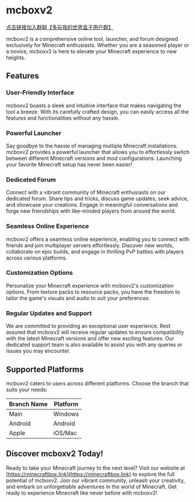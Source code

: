 # mcboxv2

[点击链接加入群聊【多玩我的世界盒子用户群】](http://qm.qq.com/cgi-bin/qm/qr?_wv=1027&k=AHFYh9Bhydt6wrgpg4yoI11oC30Cxn-8&authKey=Wdzu8O6nBsqcoMCbrrUfOry4UdX37voilrgGQe5WAwIvbKr7yCe7VRRqnr62VeH4&noverify=0&group_code=669314946)

mcboxv2 is a comprehensive online tool, launcher, and forum designed exclusively for Minecraft enthusiasts. Whether you are a seasoned player or a novice, mcboxv2 is here to elevate your Minecraft experience to new heights.

## Features

### User-Friendly Interface
mcboxv2 boasts a sleek and intuitive interface that makes navigating the tool a breeze. With its carefully crafted design, you can easily access all the features and functionalities without any hassle.

### Powerful Launcher
Say goodbye to the hassle of managing multiple Minecraft installations. mcboxv2 provides a powerful launcher that allows you to effortlessly switch between different Minecraft versions and mod configurations. Launching your favorite Minecraft setup has never been easier!

### Dedicated Forum
Connect with a vibrant community of Minecraft enthusiasts on our dedicated forum. Share tips and tricks, discuss game updates, seek advice, and showcase your creations. Engage in meaningful conversations and forge new friendships with like-minded players from around the world.

### Seamless Online Experience
mcboxv2 offers a seamless online experience, enabling you to connect with friends and join multiplayer servers effortlessly. Discover new worlds, collaborate on epic builds, and engage in thrilling PvP battles with players across various platforms.

### Customization Options
Personalize your Minecraft experience with mcboxv2's customization options. From texture packs to resource packs, you have the freedom to tailor the game's visuals and audio to suit your preferences.

### Regular Updates and Support
We are committed to providing an exceptional user experience. Rest assured that mcboxv2 will receive regular updates to ensure compatibility with the latest Minecraft versions and offer new exciting features. Our dedicated support team is also available to assist you with any queries or issues you may encounter.

## Supported Platforms

mcboxv2 caters to users across different platforms. Choose the branch that suits your needs:

| Branch Name | Platform  |
|-------------|-----------|
| Main        | Windows   |
| Android     | Android   |
| Apple       | iOS/Mac   |

## Discover mcboxv2 Today!

Ready to take your Minecraft journey to the next level? Visit our website at [https://minecraftbox.link](https://minecraftbox.link) to explore the full potential of mcboxv2. Join our vibrant community, unleash your creativity, and embark on unforgettable adventures in the world of Minecraft. Get ready to experience Minecraft like never before with mcboxv2!
